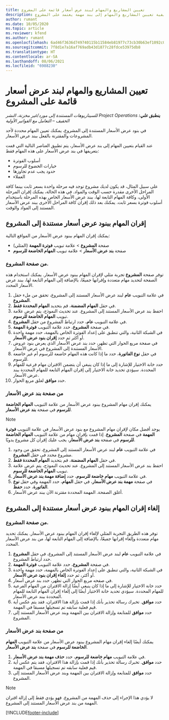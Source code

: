 ```yaml
---
title: تعيين المشاريع والمهام لبند عرض أسعار قائمة على المشروع
description: يقدم هذا الموضوع معلومات حول كيفية تعيين المشاريع والمهام إلى بند مهمة يعتمد على المشروع.
author: rumant
ms.date: 10/05/2020
ms.topic: article
ms.reviewer: kfend
ms.author: rumant
ms.openlocfilehash: 6ad46f3636d749740115b11584eb81977c73cb30b63ef1092c0c2aac97cbc647
ms.sourcegitcommit: 7f8d1e7a16af769adb43d1877c28fdce53975db8
ms.translationtype: HT
ms.contentlocale: ar-SA
ms.lasthandoff: 08/06/2021
ms.locfileid: "6988230"
---
```

# <a name="map-projects-and-tasks-to-a-project-based-quote-line"></a>تعيين المشاريع والمهام لبند عرض أسعار قائمة على المشروع

_**ينطبق علي:** ‏‫Project Operations للسيناريوهات المستندة إلى مورد/غير مخزنة‬، ‏‫النشر الخفيف – التعامل مع الفواتير الأولية‬_

في بنود عرض الأسعار المستندة إلى المشروع، يمكنك تعيين المهام محددة لأحد المشروعات والمقترنة بالفعل ببند عرض الأسعار.

عند القيام بتعيين المهام إلى بند عرض الأسعار، يتم تطبيق العناصر التالية التي قمت بتعريفها في بند عرض الأسعار على هذه المهام فقط:

- أسلوب الفوترة
- خيارات الخضوع للرسوم
- حدود يجب عدم تجاوزها
- العملاء

على سبيل المثال، قد يكون لديك مشروع توجد فيه مرحلة واحدة بسعر ثابت بينما كافة المراحل الأخرى مقدرة حسب الوقت والمواد. في هذه الحالة، يمكنك إقران المرحلة الأولى، وكافة المهام التابعة لها، ببند عرض الأسعار الخاص بهذه المرحلة باستخدام أسلوب فوترة بسعر ثابت. يمكنك بعد ذلك إقران كافة المراحل الأخرى ببند عرض الأسعار المستند إلى المواد والوقت.

## <a name="associate-tasks-to-project-based-quote-lines"></a>إقران المهام ببنود عرض أسعار مستندة إلى المشروع

يمكنك إقران المهام ببنود عرض الأسعار من المواقع التالية:

- صفحة **المشروع** > علامة تبويب **فوترة المهمة** (المثلي)
- صفحة **بند عرض الأسعار** > علامة تبويب **المهام الخاضعة للرسوم** 

### <a name="from-the-project-page"></a>من صفحة المشروع.

توفر صفحة **المشروع** تجربة مثلي لإقران المهام ببنود عرض الأسعار. يمكنك استخدام هذه الصفحة لتحديد مهام متعددة وإقرانها جميعًا، بالإضافة إلى المهام التابعة لها، ببند عرض الأسعار المحدد.

1. في علامة التبويب **عام** لبند عرض الأسعار المستند إلى المشروع، تحقق من ملء حقل **المشروع**.
2. في حقل **المهام المضمنة**، قم بتحديد **المهام المحددة فقط**.
3. احفظ بند عرض الأسعار المستند إلى المشروع. عند تحديث النموذج، يتم عرض علامة تبويب **المهام الخاضعة للرسوم**.
4. في علامة التبويب **عام**، حدد ارتباط المشروع من حقل **المشروع**.
5. في صفحة **المشروع**، حدد علامة التبويب **فوترة المهمة**.
6. في الشبكة الثانية، والتي تنطبق على إعداد الفوترة الخاص بالمهمة، حدد مهمة واحدة أو أكثر ثم حدد **إقران بنود عرض الأسعار**.
7. في صفحة مربع الحوار التي تظهر، حدد بند عرض الأسعار الذي يعرض بنود عروض الأسعار المستندة إلى المشروع في عرض الأسعار.
8. في حقل **نوع الفاتورة**، حدد ما إذا كانت هذه المهام خاضعة للرسوم أم غير خاضعة للرسوم.
9. حدد خانة الاختيار للإشارة إلى ما إذا كان ينبغي أن يتضمن الاقتران مهام فرعية للمهام المحددة. سيؤدي تحديد خانة الاختيار إلى إقران المهام التابعة للمهام المحددة ببند عرض الأسعار.
10. حدد **موافق** لغلق مربع الحوار.

### <a name="from-the-quote-line-page"></a>من صفحة بند عرض الأسعار

يمكنك إقران مهام المشروع ببنود عرض الأسعار من علامة التبويب **المهام الخاضعة للرسوم** في صفحة **بند عرض الأسعار**.

>[!NOTE]
>يوجد أفضل مكان لإقران مهام المشروع مع بنود عرض الأسعار في علامة التبويب **فوترة المهمة** في صفحة **المشروع**. إذا قمت بإقران مهام من علامة التبويب **المهام الخاضعة للرسوم** في صفحة **بند عرض الأسعار**، يجب عليك إقران كل مشروع يدويًا.

1. في علامة التبويب **عام** لبند عرض الأسعار المستند إلى المشروع، تحقق من وجود مشروع محدد في حقل **المشروع**.
2. في حقل **المهام المضمنة**، قم بتحديد **المهام المحددة فقط**.
3. احفظ بند عرض الأسعار المستند إلى المشروع. عند تحديث النموذج، يتم عرض علامة تبويب **المهام الخاضعة للرسوم**.
4. في علامة التبويب **مهام خاضعة للرسوم**، حدد **إضافة مهمة بند عرض الأسعار**.
5. في صفحة **مهمة بند عرض الأسعار**، في حقل **المهام**، حدد المهمة وفي حقل **نوع الفاتورة**، حدد **حفظ**. 
6. أغلق الصفحة. المهمة المحددة مقترنة الآن ببند عرض الأسعار.

## <a name="disassociate-tasks-from-projectbased-quote-lines"></a>إلغاء إقران المهام ببنود عرض أسعار مستندة إلى المشروع

### <a name="from-the-project-page"></a>من صفحة المشروع.

توفر هذه الطريق التجربة المثلي لإلغاء إقران المهام ببنود عرض الأسعار. يمكنك تحديد مهام متعددة وإلغاء إقرانها جميعًا، بالإضافة إلى المهام التابعة لها، من بند عرض الأسعار المحدد.

1. في علامة التبويب **عام** لبند عرض الأسعار المستند إلى المشروع، في حقل **المشروع** حدد ارتباط المشروع.
2. في صفحة **المشروع**، حدد علامة التبويب **فوترة المهمة**.
3. في الشبكة الثانية، والتي تنطبق على إعداد الفوترة الخاص بالمهمة، حدد مهمة واحدة أو أكثر، ثم حدد **إلغاء إقران بنود عرض الأسعار**.
4. في صفحه مربع الحوار التي تظهر، حدد بند عرض أسعار.
5. حدد خانة الاختيار للإشارة إلى ما إذا كان ينبغي أيضًا إزالة الاقتران من المهام الفرعية للمهام المحددة. سيؤدي تحديد خانة الاختيار أيضًا إلى إلغاء إقران المهام التابعة للمهام المحددة ببند عرض الأسعار.
6. حدد **موافق**. تخبرك رسالة تحذير بأنك إذا قمت بإزالة هذا الاقتران، فقد يتم عكس أية قيم فعلية سابقه تم تسجيلها مسبقا في المهمة. 
7. حدد **موافق** للمتابعة وإزالة الاقتران بين المهمة وبند عرض الأسعار المستند إلى المشروع.

### <a name="from-the-quote-line-page"></a>من صفحة بند عرض الأسعار

يمكنك أيضًا إلغاء إقران مهام المشروع ببنود عرض الأسعار من علامة التبويب **المهام الخاضعة للرسوم** في صفحة **بند عرض الأسعار**.

1. في علامة التبويب **مهام خاضعة للرسوم**، حدد **حذف مهمة بند عرض الأسعار**.
2. حدد **موافق**. تخبرك رسالة تحذير بأنك إذا قمت بإزالة هذا الاقتران، فقد يتم عكس أية قيم فعلية سابقه تم تسجيلها مسبقا في المهمة. 
3. حدد **موافق** للمتابعة وإزالة الاقتران بين المهمة وبند عرض الأسعار المستند إلى المشروع.

>[!NOTE]
> لا يؤدي هذا الإجراء إلى حذف المهمة من المشروع. فهو يؤدي فقط إلى إزالة اقتران المهمة من بند عرض الأسعار المستند إلى المشروع.


[!INCLUDE[footer-include](../../includes/footer-banner.md)]